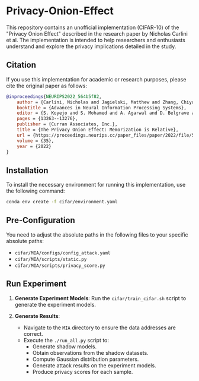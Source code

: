 

# Privacy-Onion-Effect

This repository contains an unofficial implementation (CIFAR-10) of the "Privacy Onion Effect" described in the research paper by Nicholas Carlini et al. The implementation is intended to help researchers and enthusiasts understand and explore the privacy implications detailed in the study.

## Citation

If you use this implementation for academic or research purposes, please cite the original paper as follows:

```bibtex
@inproceedings{NEURIPS2022_564b5f82,
	author = {Carlini, Nicholas and Jagielski, Matthew and Zhang, Chiyuan and Papernot, Nicolas and Terzis, Andreas and Tramer, Florian},
	booktitle = {Advances in Neural Information Processing Systems},
	editor = {S. Koyejo and S. Mohamed and A. Agarwal and D. Belgrave and K. Cho and A. Oh},
	pages = {13263--13276},
	publisher = {Curran Associates, Inc.},
	title = {The Privacy Onion Effect: Memorization is Relative},
	url = {https://proceedings.neurips.cc/paper_files/paper/2022/file/564b5f8289ba846ebc498417e834c253-Paper.pdf},
	volume = {35},
	year = {2022}
}
```

## Installation

To install the necessary environment for running this implementation, use the following command:

```bash
conda env create -f cifar/environment.yaml
```

## Pre-Configuration

You need to adjust the absolute paths in the following files to your specific absolute paths:

- `cifar/MIA/configs/config_attack.yaml`
- `cifar/MIA/scripts/static.py`
- `cifar/MIA/scripts/privacy_score.py`

## Run Experiment

1. **Generate Experiment Models**: Run the `cifar/train_cifar.sh` script to generate the experiment models.

2. **Generate Results**:
   - Navigate to the `MIA` directory to ensure the data addresses are correct.
   - Execute the `./run_all.py` script to:
     - Generate shadow models.
     - Obtain observations from the shadow datasets.
     - Compute Gaussian distribution parameters.
     - Generate attack results on the experiment models.
     - Produce privacy scores for each sample.




